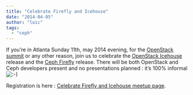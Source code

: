 ```yaml
---
title: "Celebrate Firefly and Icehouse"
date: "2014-04-05"
author: "loic"
tags: 
  - "ceph"
---
```


If you’re in Atlanta Sunday 11th, may 2014 evening, for the [OpenStack summit](https://www.openstack.org/summit/openstack-summit-atlanta-2014/) or any other reason, join us to celebrate the [OpenStack Icehouse](https://wiki.openstack.org/wiki/Icehouse_Release_Schedule) release and the [Ceph Firefly](https://wiki.ceph.com/Planning/CDS/CDS_Firefly_%28Nov_2013%29) release. There will be both OpenStack and Ceph developers present and no presentations planned : it’s 100% informal ![:-)](http://dachary.org/wp-includes/images/smilies/icon_smile.gif)

Registration is here : [Celebrate Firefly and Icehouse meetup page](http://www.meetup.com/Ceph-in-Atlanta/events/174131332/).
